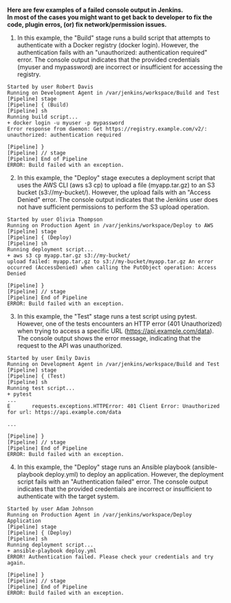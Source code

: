 **Here are few examples of a failed console output in Jenkins.** <br>
**In most of the cases you might want to get back to developer to fix the code, plugin erros, (or) fix network/permission issues.** <br>

1. In this example, the "Build" stage runs a build script that attempts to authenticate with a Docker registry (docker login). However, the authentication fails with an "unauthorized: authentication required" error. The console output indicates that the provided credentials (myuser and mypassword) are incorrect or insufficient for accessing the registry.
```
Started by user Robert Davis
Running on Development Agent in /var/jenkins/workspace/Build and Test
[Pipeline] stage
[Pipeline] { (Build)
[Pipeline] sh
Running build script...
+ docker login -u myuser -p mypassword
Error response from daemon: Get https://registry.example.com/v2/: unauthorized: authentication required

[Pipeline] }
[Pipeline] // stage
[Pipeline] End of Pipeline
ERROR: Build failed with an exception.
```

2. In this example, the "Deploy" stage executes a deployment script that uses the AWS CLI (aws s3 cp) to upload a file (myapp.tar.gz) to an S3 bucket (s3://my-bucket/). However, the upload fails with an "Access Denied" error. The console output indicates that the Jenkins user does not have sufficient permissions to perform the S3 upload operation.
```
Started by user Olivia Thompson
Running on Production Agent in /var/jenkins/workspace/Deploy to AWS
[Pipeline] stage
[Pipeline] { (Deploy)
[Pipeline] sh
Running deployment script...
+ aws s3 cp myapp.tar.gz s3://my-bucket/
upload failed: myapp.tar.gz to s3://my-bucket/myapp.tar.gz An error occurred (AccessDenied) when calling the PutObject operation: Access Denied

[Pipeline] }
[Pipeline] // stage
[Pipeline] End of Pipeline
ERROR: Build failed with an exception.
```

3. In this example, the "Test" stage runs a test script using pytest. However, one of the tests encounters an HTTP error (401 Unauthorized) when trying to access a specific URL (https://api.example.com/data). The console output shows the error message, indicating that the request to the API was unauthorized.
```
Started by user Emily Davis
Running on Development Agent in /var/jenkins/workspace/Build and Test
[Pipeline] stage
[Pipeline] { (Test)
[Pipeline] sh
Running test script...
+ pytest
...
E       requests.exceptions.HTTPError: 401 Client Error: Unauthorized for url: https://api.example.com/data

...

[Pipeline] }
[Pipeline] // stage
[Pipeline] End of Pipeline
ERROR: Build failed with an exception.

```
   

4. In this example, the "Deploy" stage runs an Ansible playbook (ansible-playbook deploy.yml) to deploy an application. However, the deployment script fails with an "Authentication failed" error. The console output indicates that the provided credentials are incorrect or insufficient to authenticate with the target system.
```
Started by user Adam Johnson
Running on Production Agent in /var/jenkins/workspace/Deploy Application
[Pipeline] stage
[Pipeline] { (Deploy)
[Pipeline] sh
Running deployment script...
+ ansible-playbook deploy.yml
ERROR! Authentication failed. Please check your credentials and try again.

[Pipeline] }
[Pipeline] // stage
[Pipeline] End of Pipeline
ERROR: Build failed with an exception.
```



